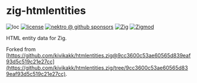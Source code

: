 # zig-htmlentities

![loc](https://sloc.xyz/github/nektro/zig-htmlentities)
[![license](https://img.shields.io/github/license/nektro/zig-htmlentities.svg)](https://github.com/nektro/zig-htmlentities/blob/master/LICENSE)
[![nektro @ github sponsors](https://img.shields.io/badge/sponsors-nektro-purple?logo=github)](https://github.com/sponsors/nektro)
[![Zig](https://img.shields.io/badge/Zig-0.14-f7a41d)](https://ziglang.org/)
[![Zigmod](https://img.shields.io/badge/Zigmod-latest-f7a41d)](https://github.com/nektro/zigmod)

HTML entity data for Zig.

Forked from [https://github.com/kivikakk/htmlentities.zig@9cc3600c53ae60565d839eaf93d5c519c21e27cc](https://github.com/kivikakk/htmlentities.zig/tree/9cc3600c53ae60565d839eaf93d5c519c21e27cc).
